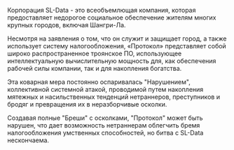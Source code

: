 Корпорация SL-Data - это всеобъемлющая компания, которая предоставляет недорогое социальное обеспечение жителям многих крупных городов, включая Шангри-Ла.

Несмотря на заявления о том, что он служит и защищает город, а также использует систему налогообложения, «Протокол» представляет собой широко распространенное троянское ПО, использующее интеллектуальную вычислительную мощность для, как обеспечения рабочей силы компании, так и для накопления богатства.

Эта коварная мера постоянно оспаривалась "Нарушением", коллективной системной атакой, проводимой путем накопления мятежных и насильственных тенденций нетраннеров, преступников и бродяг и превращения их в неразборчивые осколки.

Создавая полные "Бреши" с осколками, "Протокол" может быть нарушен, что дает возможность нетраннерам облегчить бремя налогообложения умственных способностей, но битва с SL-Data нескончаема.

